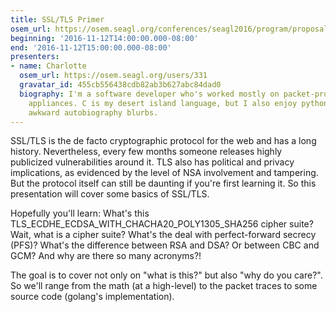 ```yaml
---
title: SSL/TLS Primer
osem_url: https://osem.seagl.org/conferences/seagl2016/program/proposals/142
beginning: '2016-11-12T14:00:00.000-08:00'
end: '2016-11-12T15:00:00.000-08:00'
presenters:
- name: Charlotte
  osem_url: https://osem.seagl.org/users/331
  gravatar_id: 455cb556438cdb82ab3b627abc84dad0
  biography: I'm a software developer who's worked mostly on packet-processing network
    appliances. C is my desert island language, but I also enjoy python, go, and writing
    awkward autobiography blurbs.
---
```


SSL/TLS is the de facto cryptographic protocol for the web and has a long history. Nevertheless, every few months someone releases highly publicized vulnerabilities around it. TLS also has political and privacy implications, as evidenced by the level of NSA involvement and tampering. But the protocol itself can still be daunting if you're first learning it. So this presentation will cover some basics of SSL/TLS.

Hopefully you'll learn: What's this TLS_ECDHE_ECDSA_WITH_CHACHA20_POLY1305_SHA256 cipher suite? Wait, what is a cipher suite? What's the deal with perfect-forward secrecy (PFS)? What's the difference between RSA and DSA? Or between CBC and GCM? And why are there so many acronyms?!

The goal is to cover not only on "what is this?" but also "why do you care?". So we'll range from the math (at a high-level) to the packet traces to some source code (golang's implementation).
